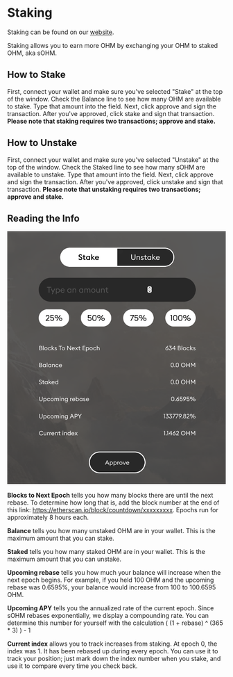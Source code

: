 # Staking

Staking can be found on our [website](http://olympusdao.finance/#/stake).

Staking allows you to earn more OHM by exchanging your OHM to staked OHM, aka sOHM.

## How to Stake

First, connect your wallet and make sure you've selected "Stake" at the top of the window. Check the Balance line to see how many OHM are available to stake. Type that amount into the field. Next, click approve and sign the transaction. After you've approved, click stake and sign that transaction. **Please note that staking requires two transactions; approve and stake.**

## **How to Unstake**

First, connect your wallet and make sure you've selected "Unstake" at the top of the window. Check the Staked line to see how many sOHM are available to unstake. Type that amount into the field. Next, click approve and sign the transaction. After you've approved, click unstake and sign that transaction. **Please note that unstaking requires two transactions; approve and stake.**

## **Reading the Info**

![](../.gitbook/assets/image%20%285%29.png)

**Blocks to Next Epoch** tells you how many blocks there are until the next rebase. To determine how long that is, add the block number at the end of this link: https://etherscan.io/block/countdown/xxxxxxxxx. Epochs run for approximately 8 hours each.

**Balance** tells you how many unstaked OHM are in your wallet. This is the maximum amount that you can stake.

**Staked** tells you how many staked OHM are in your wallet. This is the maximum amount that you can unstake.

**Upcoming rebase** tells you how much your balance will increase when the next epoch begins. For example, if you held 100 OHM and the upcoming rebase was 0.6595%, your balance would increase from 100 to 100.6595 OHM.

**Upcoming APY** tells you the annualized rate of the current epoch. Since sOHM rebases exponentially, we display a compounding rate. You can determine this number for yourself with the calculation \( \(1 + rebase\) ^ \(365 \* 3\) \) - 1

**Current index** allows you to track increases from staking. At epoch 0, the index was 1. It has been rebased up during every epoch. You can use it to track your position; just mark down the index number when you stake, and use it to compare every time you check back.

